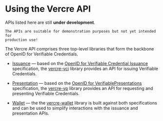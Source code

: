 # Using the Vercre API

<div class="warning">
    APIs listed here are still <strong>under development</strong>.

    The APIs are suitable for demonstration purposes but not yet intended for 
    production use!
</div>

The Vercre API comprises three top-level libraries that form the backbone of OpenID 
for Verifiable Credentials.

- [Issuance](./vci/index.md) — based on the [OpenID for Verifiable Credential Issuance]
  specification, the [vercre-vci] library provides an API for issuing Verifiable Credentials.

- [Presentation](./vp/index.md) — based on the [OpenID for VerifiablePresentations]
  specification, the [vercre-vp] library provides an API for  requesting and presenting Verifiable Credentials.

- [Wallet](./wallet/index.md) — the the [vercre-wallet] library is built against both specifications and 
  can be used to simplify interactions with the issuance and presentation APIs.

[OpenID for Verifiable Credential Issuance]: https://openid.net/specs/openid-4-verifiable-credential-issuance-1_0.html
[OpenID for VerifiablePresentations]: https://openid.net/specs/openid-4-verifiable-presentations-1_0.html
[vercre-vci]: https://github.com/vercre/vercre/tree/main/vercre-vci
[vercre-vp]: https://github.com/vercre/vercre/tree/main/vercre-vp
[vercre-wallet]: https://github.com/vercre/vercre/tree/main/vercre-wallet